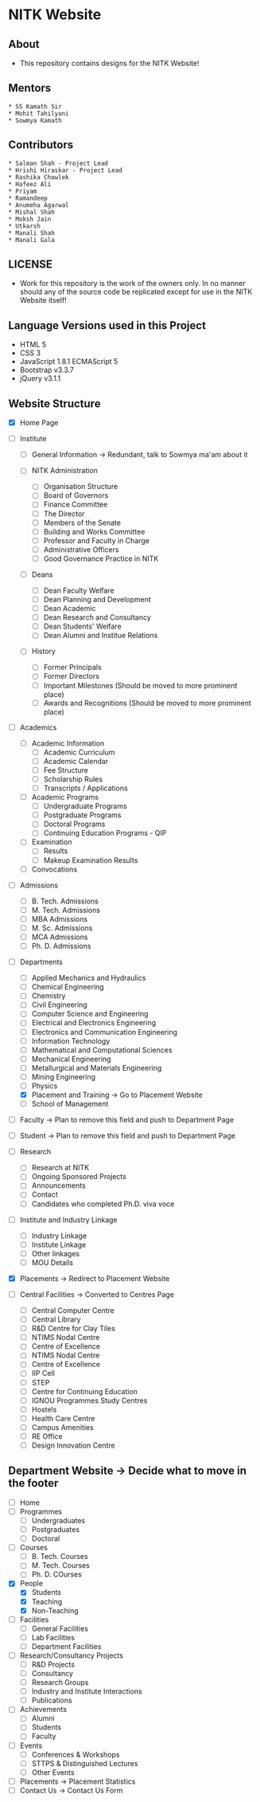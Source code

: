 # NITK Website

## About
- This repository contains designs for the NITK Website!

## Mentors
	* SS Kamath Sir
	* Mohit Tahilyani
	* Sowmya Kamath

## Contributors
	* Salman Shah - Project Lead
	* Hrishi Hiraskar - Project Lead
	* Rashika Chowlek
	* Hafeez Ali
	* Priyam
	* Ramandeep
	* Anumeha Agarwal
	* Mishal Shah
	* Moksh Jain
	* Utkarsh
	* Manali Shah
	* Manali Gala
	
## LICENSE
* Work for this repository is the work of the owners only. In no manner should any of the source code be replicated except for use in the NITK Website itself!

## Language Versions used in this Project
- HTML 5
- CSS 3
- JavaScript 1.8.1 ECMAScript 5
- Bootstrap v3.3.7
- jQuery v3.1.1

## Website Structure
- [x] Home Page

- [ ] Institute
	- [ ] General Information -> Redundant, talk to Sowmya ma'am about it	

	- [ ] NITK Administration
		- [ ] Organisation Structure
		- [ ] Board of Governors
		- [ ] Finance Committee
		- [ ] The Director
		- [ ] Members of the Senate
		- [ ] Building and Works Committee
		- [ ] Professor and Faculty in Charge
		- [ ] Administrative Officers
		- [ ] Good Governance Practice in NITK
	- [ ] Deans
		- [ ] Dean Faculty Welfare
		- [ ] Dean Planning and Development
		- [ ] Dean Academic
		- [ ] Dean Research and Consultancy
		- [ ] Dean Students' Welfare
		- [ ] Dean Alumni and Institue Relations 
	- [ ] History
		- [ ] Former Principals
		- [ ] Former Directors
		- [ ] Important Milestones (Should be moved to more prominent place)
		- [ ] Awards and Recognitions (Should be moved to more prominent place)
- [ ] Academics
	- [ ] Academic Information
		- [ ] Academic Curriculum
		- [ ] Academic Calendar
		- [ ] Fee Structure
		- [ ] Scholarship Rules
		- [ ] Transcripts / Applications
	- [ ] Academic Programs
		- [ ] Undergraduate Programs
		- [ ] Postgraduate Programs
		- [ ] Doctoral Programs
		- [ ] Continuing Education Programs - QIP
	- [ ] Examination
		- [ ] Results
		- [ ] Makeup Examination Results
	- [ ] Convocations

- [ ] Admissions
	- [ ] B. Tech. Admissions
	- [ ] M. Tech. Admissions
	- [ ] MBA Admissions
	- [ ] M. Sc. Admissions
	- [ ] MCA Admissions
	- [ ] Ph. D. Admissions

- [ ] Departments
	- [ ] Applied Mechanics and Hydraulics
	- [ ] Chemical Engineering
	- [ ] Chemistry
	- [ ] Civil Engineering
	- [ ] Computer Science and Engineering 
	- [ ] Electrical and Electronics Engineering
	- [ ] Electronics and Communication Engineering
	- [ ] Information Technology
	- [ ] Mathematical and Computational Sciences 
	- [ ] Mechanical Engineering
	- [ ] Metallurgical and Materials Engineering
	- [ ] Mining Engineering
	- [ ] Physics
	- [x] Placement and Training -> Go to Placement Website
	- [ ] School of Management

- [ ] Faculty -> Plan to remove this field and push to Department Page

- [ ] Student -> Plan to remove this field and push to Department Page

- [ ] Research
	- [ ] Research at NITK
	- [ ] Ongoing Sponsored Projects
	- [ ] Announcements
	- [ ] Contact
	- [ ] Candidates who completed Ph.D. viva voce

- [ ] Institute and Industry Linkage
	- [ ] Industry Linkage
	- [ ] Institute Linkage
	- [ ] Other linkages
	- [ ] MOU Details

- [x] Placements -> Redirect to Placement Website

- [ ] Central Facilities -> Converted to Centres Page
	- [ ] Central Computer Centre 
	- [ ] Central Library
	- [ ] R&D Centre for Clay Tiles
	- [ ] NTIMS Nodal Centre
	- [ ] Centre of Excellence
	- [ ] NTIMS Nodal Centre
	- [ ] Centre of Excellence
	- [ ] IIP Cell
	- [ ] STEP
	- [ ] Centre for Continuing Education
	- [ ] IGNOU Programmes Study Centres
	- [ ] Hostels 
	- [ ] Health Care Centre
	- [ ] Campus Amenities
	- [ ] RE Office
	- [ ] Design Innovation Centre

## Department Website -> **Decide what to move in the footer**
- [ ] Home
- [ ] Programmes
	- [ ] Undergraduates
	- [ ] Postgraduates
	- [ ] Doctoral
- [ ] Courses
	- [ ] B. Tech. Courses
	- [ ] M. Tech. Courses
	- [ ] Ph. D. COurses
- [x] People
	- [x] Students
	- [x] Teaching
	- [x] Non-Teaching
- [ ] Facilities
	- [ ] General Facilities
	- [ ] Lab Facilities
	- [ ] Department Facilities 
- [ ] Research/Consultancy Projects
	- [ ] R&D Projects
	- [ ] Consultancy
	- [ ] Research Groups
	- [ ] Industry and Institute Interactions
	- [ ] Publications
- [ ] Achievements
	- [ ] Alumni
	- [ ] Students
	- [ ] Faculty
- [ ] Events
	- [ ] Conferences & Workshops
	- [ ] STTPS & Distinguished Lectures
	- [ ] Other Events
- [ ] Placements -> Placement Statistics
- [ ] Contact Us -> Contact Us Form
